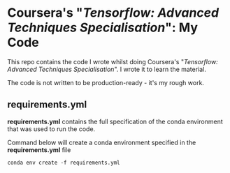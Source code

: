 # Coursera's "*Tensorflow: Advanced Techniques Specialisation*": My Code

This repo contains the code I wrote whilst doing Coursera's "*Tensorflow: Advanced Techniques Specialisation*". I 
wrote it to learn the material.

The code is not written to be production-ready - it's my rough work.  

## requirements.yml

**requirements.yml** contains the full specification of the conda environment that was used to run the code.

Command below will create a conda environment specified in the **requirements.yml** file

```
conda env create -f requirements.yml
```
